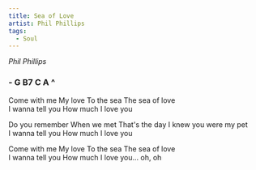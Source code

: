 ```yaml
---
title: Sea of Love
artist: Phil Phillips
tags: 
  - Soul
---
```

*Phil Phillips*

### - G B7 C A ^   

Come with me My love To the sea The sea of love  
I wanna tell you How much I love you  

Do you remember When we met That's the day I knew you were my pet  
I wanna tell you How much I love you  

Come with me My love To the sea The sea of love  
I wanna tell you How much I love you... oh, oh  